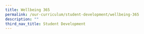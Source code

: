 ```yaml
---
title: Wellbeing 365
permalink: /our-curriculum/student-development/wellbeing-365
description: ""
third_nav_title: Student Development
---
```

